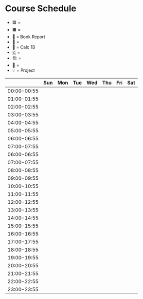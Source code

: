 # Course Schedule

* 🟦 = 
* 🟧 = 
* 🔖 = Book Report
* 💾 = 
* 🧮 = Calc 1B
* 🇨 = 
* 🏗️ = 
* 📐 = 
* 💡 = Project 


|             | Sun       | Mon       | Tue       | Wed       | Thu       | Fri       | Sat       |
| ----------- | --------- | --------- | --------- | --------- | --------- | --------- | --------- |
| 00:00-00:55 |           |           |           |           |           |           |           |
| 01:00-01:55 |           |           |           |           |           |           |           |
| 02:00-02:55 |           |           |           |           |           |           |           |
| 03:00-03:55 |           |           |           |           |           |           |           |           
| 04:00-04:55 |           |           |           |           |           |           |           |
| 05:00-05:55 |           |           |           |           |           |           |           |
| 06:00-06:55 |           |           |           |           |           |           |           |
| 07:00-07:55 |           |           |           |           |           |           |           |
| 06:00-06:55 |           |           |           |           |           |           |           |
| 07:00-07:55 |           |           |           |           |           |           |           |
| 08:00-08:55 |           |           |           |           |           |           |           |
| 09:00-09:55 |           |           |           |           |           |           |           |
| 10:00-10:55 |           |           |           |           |           |           |           |
| 11:00-11:55 |           |           |           |           |           |           |           |
| 12:00-12:55 |           |           |           |           |           |           |           |
| 13:00-13:55 |           |           |           |           |           |           |           |
| 14:00-14:55 |           |           |           |           |           |           |           |
| 15:00-15:55 |           |           |           |           |           |           |           |
| 16:00-16:55 |           |           |           |           |           |           |           |
| 17:00-17:55 |           |           |           |           |           |           |           |
| 18:00-18:55 |           |           |           |           |           |           |           |
| 19:00-19:55 |           |           |           |           |           |           |           |
| 20:00-20:55 |           |           |           |           |           |           |           |
| 21:00-21:55 |           |           |           |           |           |           |           |
| 22:00-22:55 |           |           |           |           |           |           |           |
| 23:00-23:55 |           |           |           |           |           |           |           |
